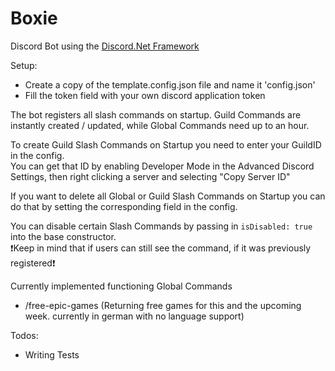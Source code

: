 # Boxie

Discord Bot using the [Discord.Net Framework](https://discordnet.dev/)

Setup:
- Create a copy of the template.config.json file and name it 'config.json'
- Fill the token field with your own discord application token

The bot registers all slash commands on startup. Guild Commands are instantly created / updated, while Global Commands need up to an hour.

To create Guild Slash Commands on Startup you need to enter your GuildID in the config.\
You can get that ID by enabling Developer Mode in the Advanced Discord Settings, then right clicking a server and selecting "Copy Server ID"

If you want to delete all Global or Guild Slash Commands on Startup you can do that by setting the corresponding field in the config.

You can disable certain Slash Commands by passing in `isDisabled: true` into the base constructor.\
❗Keep in mind that if users can still see the command, if it was previously registered❗

Currently implemented functioning Global Commands
- /free-epic-games (Returning free games for this and the upcoming week. currently in german with no language support)

Todos:
- Writing Tests

